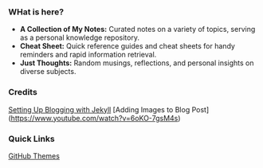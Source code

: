 ### WHat is here?
- **A Collection of My Notes:** Curated notes on a variety of topics, serving as a personal knowledge repository.
- **Cheat Sheet:** Quick reference guides and cheat sheets for handy reminders and rapid information retrieval.
- **Just Thoughts:** Random musings, reflections, and personal insights on diverse subjects.


### Credits
[Setting Up Blogging with Jekyll](https://www.youtube.com/watch?v=EmSrQCDsMv4)
[Adding Images to Blog Post] (https://www.youtube.com/watch?v=6oKO-7gsM4s)

### Quick Links
[GitHub Themes](https://pages.github.com/themes/)
